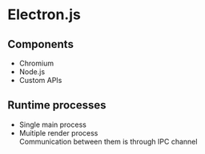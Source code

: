 # Electron.js

## Components
 - Chromium
 - Node.js
 - Custom APIs
## Runtime processes
 - Single main process
 - Muitiple render process  
Communication between them is through IPC channel
